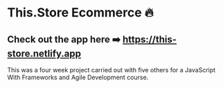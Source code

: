 # This.Store Ecommerce 🔥

## Check out the app here ➡️ https://this-store.netlify.app

This was a four week project carried out with five others for a JavaScript With Frameworks and Agile Development course.
